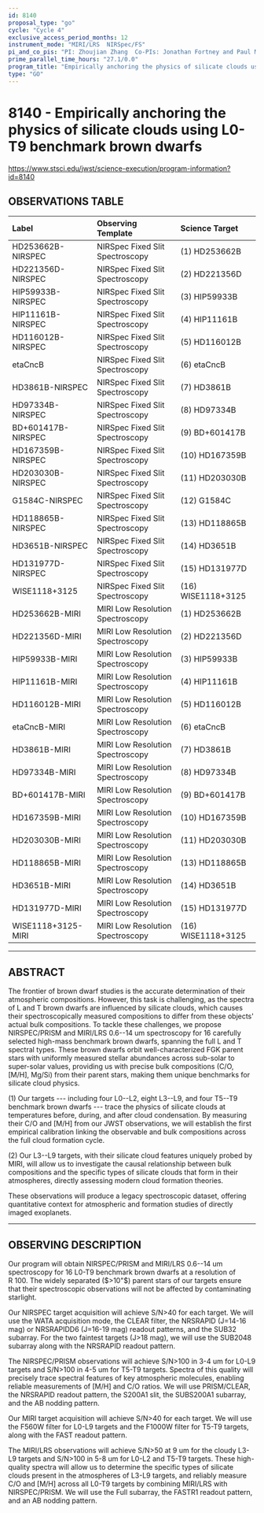 ```yaml
---
id: 8140
proposal_type: "go"
cycle: "Cycle 4"
exclusive_access_period_months: 12
instrument_mode: "MIRI/LRS  NIRSpec/FS"
pi_and_co_pis: "PI: Zhoujian Zhang  Co-PIs: Jonathan Fortney and Paul Molliere"
prime_parallel_time_hours: "27.1/0.0"
program_title: "Empirically anchoring the physics of silicate clouds using L0- T9 benchmark brown dwarfs"
type: "GO"
---
```

# 8140 - Empirically anchoring the physics of silicate clouds using L0- T9 benchmark brown dwarfs
https://www.stsci.edu/jwst/science-execution/program-information?id=8140
## OBSERVATIONS TABLE
| Label                   | Observing Template                  | Science Target      |
| :---------------------- | :---------------------------------- | :------------------ |
| HD253662B-NIRSPEC       | NIRSpec Fixed Slit Spectroscopy     | (1) HD253662B       |
| HD221356D-NIRSPEC       | NIRSpec Fixed Slit Spectroscopy     | (2) HD221356D       |
| HIP59933B-NIRSPEC       | NIRSpec Fixed Slit Spectroscopy     | (3) HIP59933B       |
| HIP11161B-NIRSPEC       | NIRSpec Fixed Slit Spectroscopy     | (4) HIP11161B       |
| HD116012B-NIRSPEC       | NIRSpec Fixed Slit Spectroscopy     | (5) HD116012B       |
| etaCncB                 | NIRSpec Fixed Slit Spectroscopy     | (6) etaCncB         |
| HD3861B-NIRSPEC         | NIRSpec Fixed Slit Spectroscopy     | (7) HD3861B         |
| HD97334B-NIRSPEC        | NIRSpec Fixed Slit Spectroscopy     | (8) HD97334B        |
| BD+601417B-NIRSPEC      | NIRSpec Fixed Slit Spectroscopy     | (9) BD+601417B      |
| HD167359B-NIRSPEC       | NIRSpec Fixed Slit Spectroscopy     | (10) HD167359B      |
| HD203030B-NIRSPEC       | NIRSpec Fixed Slit Spectroscopy     | (11) HD203030B      |
| G1584C-NIRSPEC          | NIRSpec Fixed Slit Spectroscopy     | (12) G1584C         |
| HD118865B-NIRSPEC       | NIRSpec Fixed Slit Spectroscopy     | (13) HD118865B      |
| HD3651B-NIRSPEC         | NIRSpec Fixed Slit Spectroscopy     | (14) HD3651B        |
| HD131977D-NIRSPEC       | NIRSpec Fixed Slit Spectroscopy     | (15) HD131977D      |
| WISE1118+3125           | NIRSpec Fixed Slit Spectroscopy     | (16) WISE1118+3125  |
| HD253662B-MIRI          | MIRI Low Resolution Spectroscopy    | (1) HD253662B       |
| HD221356D-MIRI          | MIRI Low Resolution Spectroscopy    | (2) HD221356D       |
| HIP59933B-MIRI          | MIRI Low Resolution Spectroscopy    | (3) HIP59933B       |
| HIP11161B-MIRI          | MIRI Low Resolution Spectroscopy    | (4) HIP11161B       |
| HD116012B-MIRI          | MIRI Low Resolution Spectroscopy    | (5) HD116012B       |
| etaCncB-MIRI            | MIRI Low Resolution Spectroscopy    | (6) etaCncB         |
| HD3861B-MIRI            | MIRI Low Resolution Spectroscopy    | (7) HD3861B         |
| HD97334B-MIRI           | MIRI Low Resolution Spectroscopy    | (8) HD97334B        |
| BD+601417B-MIRI         | MIRI Low Resolution Spectroscopy    | (9) BD+601417B      |
| HD167359B-MIRI          | MIRI Low Resolution Spectroscopy    | (10) HD167359B      |
| HD203030B-MIRI          | MIRI Low Resolution Spectroscopy    | (11) HD203030B      |
| HD118865B-MIRI          | MIRI Low Resolution Spectroscopy    | (13) HD118865B      |
| HD3651B-MIRI            | MIRI Low Resolution Spectroscopy    | (14) HD3651B        |
| HD131977D-MIRI          | MIRI Low Resolution Spectroscopy    | (15) HD131977D      |
| WISE1118+3125-MIRI      | MIRI Low Resolution Spectroscopy    | (16) WISE1118+3125  |

---

## ABSTRACT

The frontier of brown dwarf studies is the accurate determination of their atmospheric compositions. However, this task is challenging, as the spectra of L and T brown dwarfs are influenced by silicate clouds, which causes their spectroscopically measured compositions to differ from these objects' actual bulk compositions. To tackle these challenges, we propose NIRSPEC/PRISM and MIRI/LRS 0.6--14 um spectroscopy for 16 carefully selected high-mass benchmark brown dwarfs, spanning the full L and T spectral types. These brown dwarfs orbit well-characterized FGK parent stars with uniformly measured stellar abundances across sub-solar to super-solar values, providing us with precise bulk compositions (C/O, [M/H], Mg/Si) from their parent stars, making them unique benchmarks for silicate cloud physics.

(1) Our targets --- including four L0--L2, eight L3--L9, and four T5--T9 benchmark brown dwarfs --- trace the physics of silicate clouds at temperatures before, during, and after cloud condensation. By measuring their C/O and [M/H] from our JWST observations, we will establish the first empirical calibration linking the observable and bulk compositions across the full cloud formation cycle.

(2) Our L3--L9 targets, with their silicate cloud features uniquely probed by MIRI, will allow us to investigate the causal relationship between bulk compositions and the specific types of silicate clouds that form in their atmospheres, directly assessing modern cloud formation theories.

These observations will produce a legacy spectroscopic dataset, offering quantitative context for atmospheric and formation studies of directly imaged exoplanets.

---

## OBSERVING DESCRIPTION

Our program will obtain NIRSPEC/PRISM and MIRI/LRS 0.6--14 um spectroscopy for 16 L0-T9 benchmark brown dwarfs at a resolution of R$~$100. The widely separated ($>10"$) parent stars of our targets ensure that their spectroscopic observations will not be affected by contaminating starlight.

Our NIRSPEC target acquisition will achieve S/N>40 for each target. We will use the WATA acquisition mode, the CLEAR filter, the NRSRAPID (J=14-16 mag) or NRSRAPIDD6 (J=16-19 mag) readout patterns, and the SUB32 subarray. For the two faintest targets (J>18 mag), we will use the SUB2048 subarray along with the NRSRAPID readout pattern.

The NIRSPEC/PRISM observations will achieve S/N>100 in 3-4 um for L0-L9 targets and S/N>100 in 4-5 um for T5-T9 targets. Spectra of this quality will precisely trace spectral features of key atmospheric molecules, enabling reliable measurements of [M/H] and C/O ratios. We will use PRISM/CLEAR, the NRSRAPID readout pattern, the S200A1 slit, the SUBS200A1 subarray, and the AB nodding pattern.

Our MIRI target acquisition will achieve S/N>40 for each target. We will use the F560W filter for L0-L9 targets and the F1000W filter for T5-T9 targets, along with the FAST readout pattern.

The MIRI/LRS observations will achieve S/N>50 at 9 um for the cloudy L3-L9 targets and S/N>100 in 5-8 um for L0-L2 and T5-T9 targets. These high-quality spectra will allow us to determine the specific types of silicate clouds present in the atmospheres of L3-L9 targets, and reliably measure C/O and [M/H] across all L0-T9 targets by combining MIRI/LRS with NIRSPEC/PRISM. We will use the Full subarray, the FASTR1 readout pattern, and an AB nodding pattern.